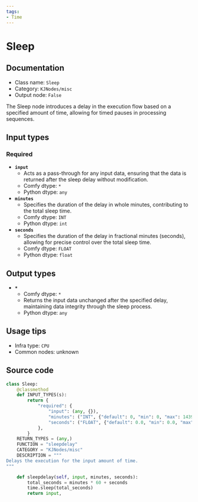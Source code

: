 ```yaml
---
tags:
- Time
---
```


# Sleep
## Documentation
- Class name: `Sleep`
- Category: `KJNodes/misc`
- Output node: `False`

The Sleep node introduces a delay in the execution flow based on a specified amount of time, allowing for timed pauses in processing sequences.
## Input types
### Required
- **`input`**
    - Acts as a pass-through for any input data, ensuring that the data is returned after the sleep delay without modification.
    - Comfy dtype: `*`
    - Python dtype: `any`
- **`minutes`**
    - Specifies the duration of the delay in whole minutes, contributing to the total sleep time.
    - Comfy dtype: `INT`
    - Python dtype: `int`
- **`seconds`**
    - Specifies the duration of the delay in fractional minutes (seconds), allowing for precise control over the total sleep time.
    - Comfy dtype: `FLOAT`
    - Python dtype: `float`
## Output types
- **`*`**
    - Comfy dtype: `*`
    - Returns the input data unchanged after the specified delay, maintaining data integrity through the sleep process.
    - Python dtype: `any`
## Usage tips
- Infra type: `CPU`
- Common nodes: unknown


## Source code
```python
class Sleep:
    @classmethod
    def INPUT_TYPES(s):
        return {
            "required": {
                "input": (any, {}),
                "minutes": ("INT", {"default": 0, "min": 0, "max": 1439}),
                "seconds": ("FLOAT", {"default": 0.0, "min": 0.0, "max": 59.99, "step": 0.01}),
            },
        }
    RETURN_TYPES = (any,)
    FUNCTION = "sleepdelay"
    CATEGORY = "KJNodes/misc"
    DESCRIPTION = """
Delays the execution for the input amount of time.
"""

    def sleepdelay(self, input, minutes, seconds):
        total_seconds = minutes * 60 + seconds
        time.sleep(total_seconds)
        return input,

```
